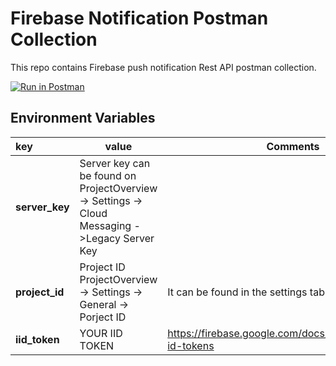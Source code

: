 # Firebase Notification Postman Collection
This repo contains Firebase push notification Rest API postman collection.

[![Run in Postman](https://run.pstmn.io/button.svg)](https://app.getpostman.com/run-collection/c71c235d7ce543c28887)

## Environment Variables
| key  | value | Comments |
| :--- | ----- | -------- |
| **server_key**  | Server key can be found on ProjectOverview -> Settings -> Cloud Messaging ->Legacy Server Key| |
| **project_id**  | Project ID ProjectOverview -> Settings -> General -> Porject ID  | It can be found in the settings tab your app. |
| **iid_token**   | YOUR IID TOKEN | https://firebase.google.com/docs/auth/admin/verify-id-tokens |


